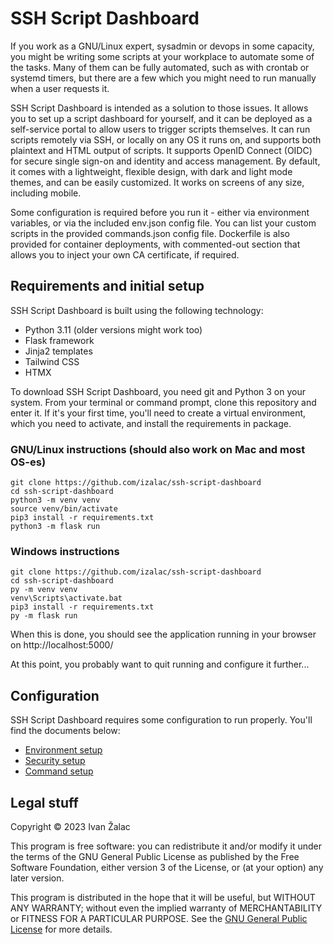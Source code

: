 # SSH Script Dashboard

If you work as a GNU/Linux expert, sysadmin or devops in some capacity, you might be writing some scripts at your workplace to automate some of the tasks. Many of them can be fully automated, such as with crontab or systemd timers, but there are a few which you might need to run manually when a user requests it.

SSH Script Dashboard is intended as a solution to those issues. It allows you to set up a script dashboard for yourself, and it can be deployed as a self-service portal to allow users to trigger scripts themselves. It can run scripts remotely via SSH, or locally on any OS it runs on, and supports both plaintext and HTML output of scripts. It supports OpenID Connect (OIDC) for secure single sign-on and identity and access management. By default, it comes with a lightweight, flexible design, with dark and light mode themes, and can be easily customized. It works on screens of any size, including mobile.

Some configuration is required before you run it - either via environment variables, or via the included env.json config file. You can list your custom scripts in the provided commands.json config file. Dockerfile is also provided for container deployments, with commented-out section that allows you to inject your own CA certificate, if required.

## Requirements and initial setup

SSH Script Dashboard is built using the following technology:

* Python 3.11 (older versions might work too)
* Flask framework
* Jinja2 templates
* Tailwind CSS
* HTMX

To download SSH Script Dashboard, you need git and Python 3 on your system. From your terminal or command prompt, clone this repository and enter it. If it's your first time, you'll need to create a virtual environment, which you need to activate, and install the requirements in package.

### GNU/Linux instructions (should also work on Mac and most OS-es)

    git clone https://github.com/izalac/ssh-script-dashboard
    cd ssh-script-dashboard
    python3 -m venv venv
    source venv/bin/activate
    pip3 install -r requirements.txt
    python3 -m flask run

### Windows instructions

    git clone https://github.com/izalac/ssh-script-dashboard
    cd ssh-script-dashboard
    py -m venv venv
    venv\Scripts\activate.bat
    pip3 install -r requirements.txt
    py -m flask run

When this is done, you should see the application running in your browser on http://localhost:5000/

At this point, you probably want to quit running and configure it further...

## Configuration

SSH Script Dashboard requires some configuration to run properly. You'll find the documents below:

* [Environment setup](docs/environment.md)
* [Security setup](docs/security.md)
* [Command setup](commands.md)

## Legal stuff

Copyright © 2023 Ivan Žalac

This program is free software: you can redistribute it and/or modify
it under the terms of the GNU General Public License as published by
the Free Software Foundation, either version 3 of the License, or
(at your option) any later version.

This program is distributed in the hope that it will be useful,
but WITHOUT ANY WARRANTY; without even the implied warranty of
MERCHANTABILITY or FITNESS FOR A PARTICULAR PURPOSE.  See the
[GNU General Public License](LICENSE) for more details.